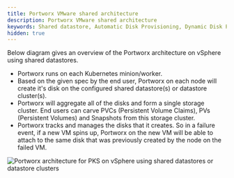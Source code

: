 ```yaml
---
title: Portworx VMware shared architecture
description: Portworx VMware shared architecture
keywords: Shared datastore, Automatic Disk Provisioning, Dynamic Disk Provisioning, VMWare, vSphere ASG, Kubernetes, k8s
hidden: true
---
```


Below diagram gives an overview of the Portworx architecture on vSphere using shared datastores.

* Portworx runs on each Kubernetes minion/worker.
* Based on the given spec by the end user, Portworx on each node will create it's disk on the configured shared datastore(s) or datastore cluster(s).
* Portworx will aggregate all of the disks and form a single storage cluster. End users can carve PVCs (Persistent Volume Claims), PVs (Persistent Volumes) and Snapshots from this storage cluster.
* Portworx tracks and manages the disks that it creates. So in a failure event, if a new VM spins up, Portworx on the new VM will be able to attach to the same disk that was previously created by the node on the failed VM.

![Portworx architecture for PKS on vSphere using shared datastores or datastore clusters](/img/pks-vsphere-shared.png)
